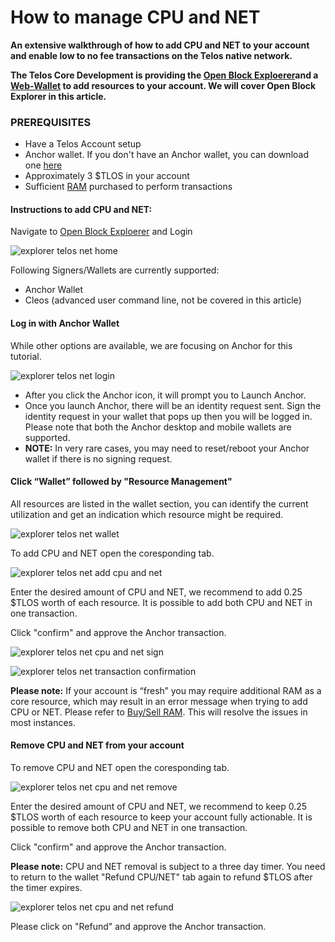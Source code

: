 # How to manage CPU and NET

__An extensive walkthrough of how to add CPU and NET to your account and enable low to no fee transactions on the Telos native network.__

__The Telos Core Development is providing the [Open Block Exploerer](https://explorer.telos.net)and a [Web-Wallet](https://wallet.telos.net/) to add resources to your account. We will cover Open Block Explorer in this article.__

### PREREQUISITES

- Have a Telos Account setup
- Anchor wallet. If you don't have an Anchor wallet, you can download one [here](https://greymass.com/en/anchor/)
- Approximately 3 $TLOS in your account
- Sufficient [RAM](https://github.com/telosnetwork/telos-docs/blob/master/docs/learn/resource_management_guide/ram.md) purchased to perform transactions

#### Instructions to add CPU and NET:

Navigate to [Open Block Exploerer](https://explorer.telos.net) and Login

![explorer telos net home](https://user-images.githubusercontent.com/39388424/192003471-9293e0f8-e178-4615-a683-305a8d3e794f.png)

Following Signers/Wallets are currently supported:
- Anchor Wallet
- Cleos (advanced user command line, not be covered in this article)

#### Log in with Anchor Wallet   
While other options are available, we are focusing on Anchor for this tutorial.

![explorer telos net login](https://user-images.githubusercontent.com/39388424/192003510-a2b1537e-aa60-4096-8e49-5a21ca052229.png)

- After you click the Anchor icon, it will prompt you to Launch Anchor.  
- Once you launch Anchor, there will be an identity request sent. Sign the identity request in your wallet that pops up then you will be logged in. Please note that both the Anchor desktop and mobile wallets are supported. 
- __NOTE:__ In very rare cases, you may need to reset/reboot your Anchor wallet if there is no signing request.

#### Click “Wallet” followed by "Resource Management"

All resources are listed in the wallet section, you can identify the current utilization and get an indication which resource might be required.

![explorer telos net wallet](https://user-images.githubusercontent.com/39388424/192003919-ffc6865a-0ec9-4403-81cf-3de04ec50a65.png)

To add CPU and NET open the coresponding tab.

![explorer telos net add cpu and net](https://user-images.githubusercontent.com/39388424/192004133-7b013b14-4c0b-4bfc-a95b-1a88d931a65a.png)

Enter the desired amount of CPU and NET, we recommend to add 0.25 $TLOS worth of each resource. It is possible to add both CPU and NET in one transaction.

Click "confirm" and approve the Anchor transaction.

![explorer telos net cpu and net sign](https://user-images.githubusercontent.com/39388424/192004955-f21123c2-2057-42c6-b1c2-1cbeb3e28edd.png)

![explorer telos net transaction confirmation](https://user-images.githubusercontent.com/39388424/192004975-7d0eb96e-fe67-47bf-9f6e-976d366a1149.png)

__Please note:__ If your account is “fresh” you may require additional RAM as a core resource, which may result in an error message when trying to add CPU or NET. Please refer to [Buy/Sell RAM](https://github.com/telosnetwork/telos-docs/blob/master/docs/learn/resource_management_guide/ram.md). This will resolve the issues in most instances.

#### Remove CPU and NET from your account

To remove CPU and NET open the coresponding tab.

![explorer telos net cpu and net remove](https://user-images.githubusercontent.com/39388424/192006080-37a9a958-7018-4b41-bdd2-232af2e085b9.png)

Enter the desired amount of CPU and NET, we recommend to keep 0.25 $TLOS worth of each resource to keep your account fully actionable. It is possible to remove both CPU and NET in one transaction.

Click "confirm" and approve the Anchor transaction.

__Please note:__ CPU and NET removal is subject to a three day timer. You need to return to the wallet "Refund CPU/NET" tab again to refund $TLOS after the timer expires.

![explorer telos net cpu and net refund](https://user-images.githubusercontent.com/39388424/192008496-3bf8cb60-c35e-43e5-9ca1-00dc3ee9c194.png)

Please click on "Refund" and approve the Anchor transaction.
